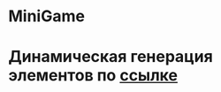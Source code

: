 # MiniGame
# Динамическая генерация элементов по [ссылке](https://andrey98rusanov.github.io/MiniGame/)
